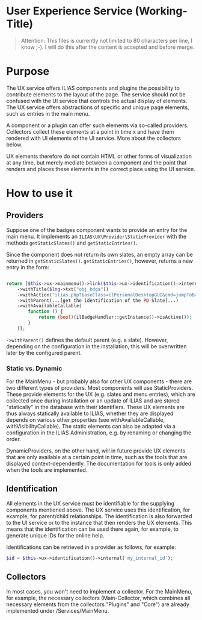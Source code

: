 User Experience Service (Working-Title)
======================================

> Attention: This files is currently not limited to 80 characters per line, I know ;-). I will do this after the content is accepted and before merge.

# Purpose
The UX service offers ILIAS components and plugins the possibility to contribute elements to the layout of the page. The service should not be confused with the UI service that controls the actual display of elements. The UX service offers abstractions of specific and unique page elements, such as entries in the main menu. 

A component or a plugin can offer such elements via so-called providers. Collectors collect these elements at a point in time x and have them rendered with UI elements of the UI service. More about the collectors below.

UX elements therefore do not contain HTML or other forms of visualization at any time, but merely mediate between a component and the point that renders and places these elements in the correct place using the UI service.

# How to use it

## Providers
Suppose one of the badges component wants to provide an entry for the main menu. It implements an `ILIAS\UX\Provider\StaticProvider` with the methods `getStaticSlates()` and `getStaticEntries()`.

Since the component does not return its own slates, an empty array can be returned in `getStaticSlates()`. `getStaticEntries()`, however, returns a new entry in the form:


```php

return [$this->ux->mainmenu()->link($this->ux->identification()->internal('mm_pd_badges'))
    ->withTitle($lng->txt("obj_bdga"))
    ->withAction("ilias.php?baseClass=ilPersonalDesktopGUI&cmd=jumpToBadges")
    ->withParent(...[get the identification of the PD-Slate]...)
    ->withAvailableCallable(
        function () {
            return (bool)(ilBadgeHandler::getInstance()->isActive());
        }
    )];
```
`->withParent()` defines the default parent (e.g. a slate). However, depending on the configuration in the installation, this will be overwritten later by the configured parent.

### Static vs. Dynamic
For the MainMenu - but probably also for other UX components - there are two different types of providers. Most components will use StaticProviders. These provide elements for the UX (e.g. slates and menu entries), which are collected once during installation or an update of ILIAS and are stored "statically" in the database with their identifiers. These UX elements are thus always statically available to ILIAS, whether they are displayed depends on various other properties (see withAvailableCallable, withVisibilityCallable). The static elements can also be adapted via a configuration in the ILIAS Administration, e.g. by renaming or changing the order.

DynamicProviders, on the other hand, will in future provide UX elements that are only available at a certain point in time, such as the tools that are displayed context-dependently. The documentation for tools is only added when the tools are implemented.

## Identification
All elements in the UX service must be identifiable for the supplying components mentioned above. The UX service uses this identification, for example, for parent/child relationships. The identification is also forwarded to the UI service or to the instance that then renders the UX elements. This means that the identification can be used there again, for example, to generate unique IDs for the online help.

Identifications can be retrieved in a provider as follows, for example:
```php
$id = $this->ux->identification()->internal('my_internal_id');
```
## Collectors
In most cases, you won't need to implement a collector. For the MainMenu, for example, the necessary collectors (Main-Collector, which combines all necessary elements from the collectors "Plugins" and "Core") are already implemented under /Services/MainMenu.


